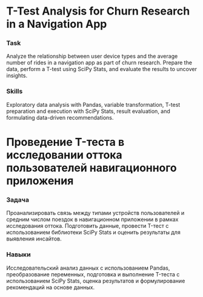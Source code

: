# T-Test Analysis for Churn Research in a Navigation App

### Task  
Analyze the relationship between user device types and the average number of rides in a navigation app as part of churn research. Prepare the data, perform a T-test using SciPy Stats, and evaluate the results to uncover insights.

### Skills  
Exploratory data analysis with Pandas, variable transformation, T-test preparation and execution with SciPy Stats, result evaluation, and formulating data-driven recommendations.

# Проведение T-теста в исследовании оттока пользователей навигационного приложения

### Задача  
Проанализировать связь между типами устройств пользователей и средним числом поездок в навигационном приложении в рамках исследования оттока. Подготовить данные, провести T-тест с использованием библиотеки SciPy Stats и оценить результаты для выявления инсайтов.

### Навыки  
Исследовательский анализ данных с использованием Pandas, преобразование переменных, подготовка и выполнение T-теста с использованием SciPy Stats, оценка результатов и формулирование рекомендаций на основе данных.

